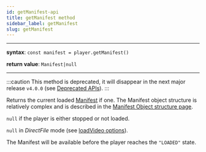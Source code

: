 ```yaml
---
id: getManifest-api
title: getManifest method
sidebar_label: getManifest
slug: getManifest
---
```


---

**syntax**: `const manifest = player.getManifest()`

**return value**: `Manifest|null`

---

:::caution
This method is deprecated, it will disappear in the next major
release `v4.0.0` (see [Deprecated APIs](../../additional_ressources/deprecated.md)).
:::

Returns the current loaded [Manifest](../../glossary.md#manifest) if one.
The Manifest object structure is relatively complex and is described in the
[Manifest Object structure page](./../../additional_ressources/manifest.md).

`null` if the player is either stopped or not loaded.

`null` in _DirectFile_ mode (see [loadVideo options](../basicMethods/loadVideo.md#transport)).

The Manifest will be available before the player reaches the `"LOADED"` state.
